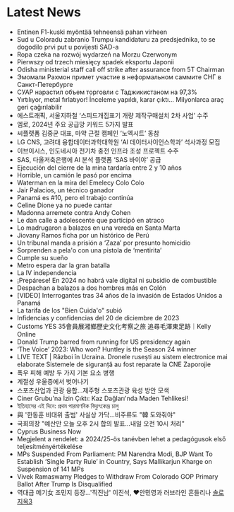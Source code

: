# Latest News
-  Entinen F1-kuski myöntää tehneensä pahan virheen
-  Sud u Coloradu zabranio Trumpu kandidaturu za predsjednika, to se dogodilo prvi put u povijesti SAD-a
-  Ropa czeka na rozwój wydarzeń na Morzu Czerwonym
-  Pierwszy od trzech miesięcy spadek eksportu Japonii
-  Odisha ministerial staff call off strike after assurance from 5T Chairman
-  Эмомали Рахмон примет участие в неформальном саммите СНГ в Санкт-Петербурге
-  СУАР нарастил объем торговли с Таджикистаном на 97,3%
-  Yırtılıyor, metal fırlatıyor! İnceleme yapıldı, karar çıktı... Milyonlarca araç geri çağırılabilir
-  에스트래픽, 서울지하철 ‘스피드개집표기 개량 제작구매설치 2차 사업’ 수주
-  엠로, 2024년 주요 공급망 키워드 5가지 발표
-  씨플랫폼 김중균 대표, 마약 근절 캠페인 ‘노엑시트’ 동참
-  LG CNS, 고려대 융합데이터과학대학원 ‘AI 데이터사이언스학과’ 석사과정 모집
-  이브이시스, 인도네시아 전기차 충전 인프라 조성 프로젝트 수주
-  SAS, 다올저축은행에 AI 분석 플랫폼 ‘SAS 바이야’ 공급
-  Ejecución del cierre de la mina tardaría entre 2 y 10 años
-  Horrible, un camión le pasó por encima
-  Waterman en la mira del Emelecy Colo Colo
-  Jair Palacios, un técnico ganador
-  Panamá es #10, pero el trabajo continúa
-  Celine Dione ya no puede cantar
-  Madonna arremete contra Andy Cohen
-  Le dan calle a adolescente que participó en atraco
-  Lo madrugaron a balazos en una vereda en Santa Marta
-  Jiovany Ramos ficha por un histórico de Perú
-  Un tribunal manda a prisión a ‘Zaza’ por presunto homicidio
-  Sorprenden a pela'o con una pistola de ‘mentirita’
-  Cumple su sueño
-  Metro espera dar la gran batalla
-  La IV independencia
-  ¡Prepárese! En 2024 no habrá vale digital ni subsidio de combustible
-  Despachan a balazos a dos hombres más en Colón
-  [VIDEO] Interrogantes tras 34 años de la invasión de Estados Unidos a Panamá
-  La tarifa de los "Bien Cuida'o" subió
-  Infidencias y confidencias del 20 de diciembre de 2023
-  Customs YES 35會員展湘鄉歷史文化考察之旅 追尋毛澤東足跡｜Kelly Online
-  Donald Trump barred from running for US presidency again
-  ‘The Voice’ 2023: Who won? Huntley is the Season 24 winner
-  LIVE TEXT | Război în Ucraina. Dronele rusești au sistem electronice mai elaborate Sistemele de siguranță au fost reparate la CNE Zaporojie
-  폭우 피해 예방 두 가지 기본 요소 병행
-  계절성 우울증에서 벗어나기
-  스포츠산업과 관광 융합...제주형 스포츠관광 육성 방안 모색
-  Ciner Grubu'na İzin Çıktı: Kaz Dağları'nda Maden Tehlikesi!
-  ইতিহাসের এই দিনে: প্রথম পারমাণবিক বিদ্যুৎকেন্দ্র চালু
-  與 '한동훈 비대위 출범' 사실상 가닥…비주류도 "韓 도와줘야"
-  국회의장 "예산안 오늘 오후 2시 합의 발표…내일 오전 10시 처리"
-  Cyprus Business Now
-  Megjelent a rendelet: a 2024/25-ös tanévben lehet a pedagógusok első teljesítményértékelése
-  MPs Suspended From Parliament: PM Narendra Modi, BJP Want To Establish ‘Single Party Rule’ in Country, Says Mallikarjun Kharge on Suspension of 141 MPs
-  Vivek Ramaswamy Pledges to Withdraw From Colorado GOP Primary Ballot After Trump Is Disqualified
-  역대급 메기女 조민지 등장…'직진남' 이진석, ♥안민영과 러브라인 흔들리나 [솔로지옥3](종합)
